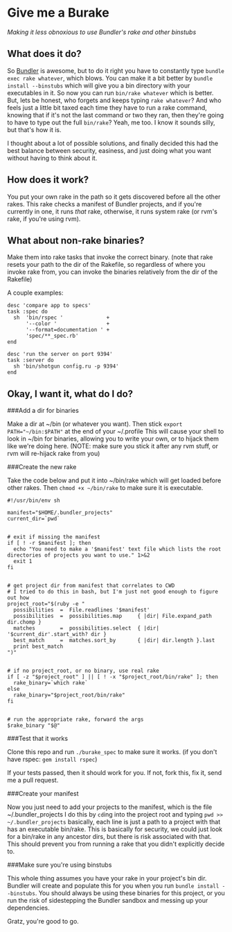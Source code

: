 Give me a Burake
================

_Making it less obnoxious to use Bundler's rake and other binstubs_



What does it do?
----------------

So [Bundler](http://gembundler.com/) is awesome, but to do it right you have to constantly type `bundle exec rake whatever`, which blows. You can make it a bit better by `bundle install --binstubs` which will give you a bin directory with your executables in it. So now you can run `bin/rake whatever` which is better. But, lets be honest, who forgets and keeps typing `rake whatever`? And who feels just a little bit taxed each time they have to run a rake command, knowing that if it's not the last command or two they ran, then they're going to have to type out the full `bin/rake`? Yeah, me too. I know it sounds silly, but that's how it is.

I thought about a lot of possible solutions, and finally decided this had the best balance between security, easiness, and just doing what you want without having to think about it.


How does it work?
-----------------

You put your own rake in the path so it gets discovered before all the other rakes. This rake checks a manifest of Bundler projects, and if you're currently in one, it runs _that_ rake, otherwise, it runs system rake (or rvm's rake, if you're using rvm).


What about non-rake binaries?
-----------------------------

Make them into rake tasks that invoke the correct binary. (note that rake resets your path to the dir of the Rakefile, so regardless of where you invoke rake from, you can invoke the binaries relatively from the dir of the Rakefile)

A couple examples:

    desc 'compare app to specs'
    task :spec do
      sh  'bin/rspec '              +
          '--color '                +
          '--format=documentation ' +
          'spec/**_spec.rb'
    end

    desc 'run the server on port 9394'
    task :server do
      sh 'bin/shotgun config.ru -p 9394'
    end



Okay, I want it, what do I do?
------------------------------

###Add a dir for binaries

Make a dir at ~/bin (or whatever you want). Then stick `export PATH="~/bin:$PATH"` at the end of your ~/.profile This will cause your shell to look in ~/bin for binaries, allowing you to write your own, or to hijack them like we're doing here. (NOTE: make sure you stick it after any rvm stuff, or rvm will re-hijack rake from you)


###Create the new rake

Take the code below and put it into ~/bin/rake which will get loaded before other rakes. Then `chmod +x ~/bin/rake` to make sure it is executable. 


    #!/usr/bin/env sh

    manifest="$HOME/.bundler_projects"
    current_dir=`pwd`


    # exit if missing the manifest
    if [ ! -r $manifest ]; then
      echo "You need to make a '$manifest' text file which lists the root directories of projects you want to use." 1>&2
      exit 1
    fi


    # get project dir from manifest that correlates to CWD
    # I tried to do this in bash, but I'm just not good enough to figure out how
    project_root="$(ruby -e "
      possibilities  =  File.readlines '$manifest'
      possibilities  =  possibilities.map     { |dir| File.expand_path dir.chomp }
      matches        =  possibilities.select  { |dir| '$current_dir'.start_with? dir }
      best_match     =  matches.sort_by       { |dir| dir.length }.last
      print best_match
    ")"
    

    # if no project_root, or no binary, use real rake
    if [ -z "$project_root" ] || [ ! -x "$project_root/bin/rake" ]; then
      rake_binary=`which rake`
    else
      rake_binary="$project_root/bin/rake"
    fi
  

    # run the appropriate rake, forward the args
    $rake_binary "$@"



###Test that it works

Clone this repo and run `./burake_spec` to make sure it works. (if you don't have rspec: `gem install rspec`)

If your tests passed, then it should work for you. If not, fork this, fix it, send me a pull request.


###Create your manifest

Now you just need to add your projects to the manifest, which is the file ~/.bundler_projects I do this by `cd`ing into the project root and typing `pwd >> ~/.bundler_projects` basically, each line is just a path to a project with that has an executable bin/rake. This is basically for security, we could just look for a bin/rake in any ancestor dirs, but there is risk associated with that. This should prevent you from running a rake that you didn't explicitly decide to.


###Make sure you're using binstubs

This whole thing assumes you have your rake in your project's bin dir. Bundler will create and populate this for you when you run `bundle install --binstubs`. You should always be using these binaries for this project, or you run the risk of sidestepping the Bundler sandbox and messing up your dependencies.


Gratz, you're good to go.
